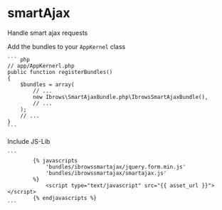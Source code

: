 smartAjax
=========

Handle smart ajax requests

Add the bundles to your `AppKernel` class

    ``` php
    // app/AppKernerl.php
    public function registerBundles()
    {
        $bundles = array(
            // ...
            new Ibrows\SmartAjaxBundle.php\IbrowsSmartAjaxBundle(),
            // ...
        );
        // ...
    }
    ```

Include JS-Lib

    ```
            {% javascripts
                'bundles/ibrowssmartajax/jquery.form.min.js'
                'bundles/ibrowssmartajax/smartajax.js'
            %}
                <script type="text/javascript" src="{{ asset_url }}"></script>
            {% endjavascripts %}
    ```
